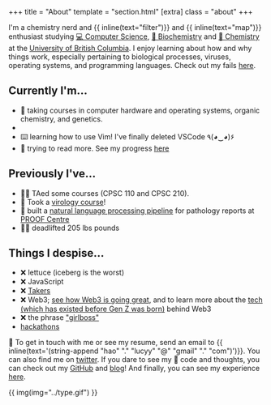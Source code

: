 +++
title = "About"
template = "section.html"
[extra]
class = "about"
+++

I'm a chemistry nerd and {{ inline(text="filter")}} and {{ inline(text="map")}} enthusiast studying [💻 Computer Science](https://www.cs.ubc.ca/), [🧬 Biochemistry](https://biochem.ubc.ca/) and [🧪 Chemistry](https://www.chem.ubc.ca/) at the [University of British Columbia](https://www.ubc.ca/). I enjoy learning about how and why things work, especially pertaining to biological processes, viruses, operating systems, and programming languages. Check out my fails [here](@/failures/_index.md).

## Currently I'm...
- 🎒 taking courses in computer hardware and operating systems, organic chemistry, and genetics.
- 
- ⌨️  learning how to use Vim! I've finally deleted VSCode	٩(◕‿◕)۶
- 📄 trying to read more. See my progress [here](https://band-atlasaurus-b04.notion.site/f8c41002423146dc85fce8ee1a0fa16a?v=251a6c93cade42cc8536c68ac46f8e7f)

## Previously I've...
- 👋🏻 TAed some courses (CPSC 110 and CPSC 210).
- 🦠 Took a [virology course](/school/micb306)!
- 🏥 built a [natural language processing pipeline](https://www.medrxiv.org/content/10.1101/2021.05.04.21256134v1") for pathology reports at [PROOF Centre](https://www.proofcentre.ca/)
- 🏋️‍♀️ deadlifted 205 lbs pounds

## Things I despise...
- ❌ lettuce (iceberg is the worst)
- ❌ JavaScript
- ❌ [Takers](https://www.ted.com/talks/adam_grant_are_you_a_giver_or_a_taker)
- ❌ Web3; [see how Web3 is going great](https://web3isgoinggreat.com/), and to learn more about the [tech (which has existed before Gen Z was born)](https://www.youtube.com/watch?v=J9nv0Ol-R5Q) behind Web3
- ❌ the phrase ["girlboss"](https://www.refinery29.com/en-gb/2020/01/9044921/girlboss-culture-women-work)
- [hackathons](/blog/hackathons)

💖 To get in touch with me or see my resume, send an email to {{ inline(text='(string-append "hao" "." "lucyy" "@" "gmail" "." "com")')}}. You can also find me on [twitter](https://twitter.com/hoalycu). If you dare to see my 🍝 code and thoughts, you can check out my [GitHub](https://github.com/lhao03) and [blog](/blog)! And finally, you can see my experience [here](/experience).

{{ img(img="../type.gif") }}
